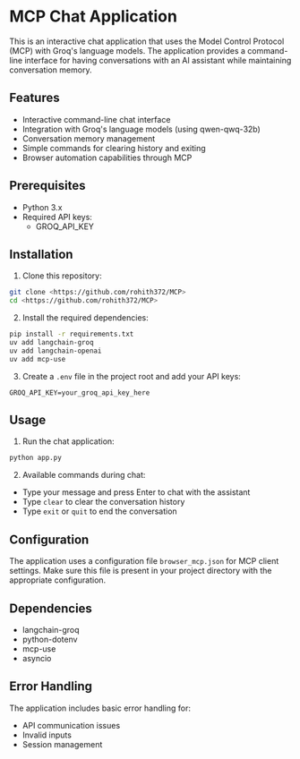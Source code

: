 # MCP Chat Application

This is an interactive chat application that uses the Model Control Protocol (MCP) with Groq's language models. The application provides a command-line interface for having conversations with an AI assistant while maintaining conversation memory.

## Features

- Interactive command-line chat interface
- Integration with Groq's language models (using qwen-qwq-32b)
- Conversation memory management
- Simple commands for clearing history and exiting
- Browser automation capabilities through MCP

## Prerequisites

- Python 3.x
- Required API keys:
  - GROQ_API_KEY

## Installation

1. Clone this repository:
```bash
git clone <https://github.com/rohith372/MCP>
cd <https://github.com/rohith372/MCP>
```

2. Install the required dependencies:
```bash
pip install -r requirements.txt
uv add langchain-groq
uv add langchain-openai
uv add mcp-use
```

3. Create a `.env` file in the project root and add your API keys:
```
GROQ_API_KEY=your_groq_api_key_here
```

## Usage

1. Run the chat application:
```bash
python app.py
```

2. Available commands during chat:
- Type your message and press Enter to chat with the assistant
- Type `clear` to clear the conversation history
- Type `exit` or `quit` to end the conversation

## Configuration

The application uses a configuration file `browser_mcp.json` for MCP client settings. Make sure this file is present in your project directory with the appropriate configuration.

## Dependencies

- langchain-groq
- python-dotenv
- mcp-use
- asyncio

## Error Handling

The application includes basic error handling for:
- API communication issues
- Invalid inputs
- Session management
